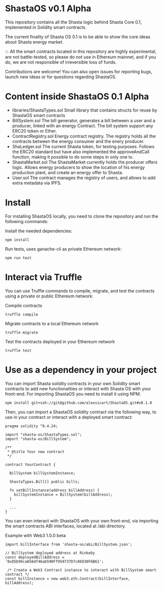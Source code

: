 # ShastaOS v0.1 Alpha
This repository contains all the Shasta logic behind Shasta Core 0.1, implemented in Solidity smart contracts.

The current finality of Shasta OS 0.1 is to be able to show the core ideas about Shasta energy market.

:boom: All the smart contracts located in this repository are highly experimental, are not battle-tested, so please do not use in Ethereum mainnet, and if you do, we are not responsible of irreversible loss of funds.

Contributions are welcome! You can also open issues for reporting bugs, launch new ideas or for questions regarding ShastaOS. 

# Content inside ShastaOS 0.1 Alpha

- libraries/ShastaTypes.sol
  Small library that contains structs for reuse by ShastaOS smart contracts
- BillSystem.sol
  The bill generator, generates a bill between a user and a producer, linked with an energy Contract. The bill system support any ERC20 token or Ether.
- ContractRegistry.sol
  Energy contract registry. The registry holds all the contracts between the energy consumer and the enery producer.
- ShaLedger.sol
  The current Shasta token, for testing purposes. Follows the ERC20 standard but have also implemented the approveAndCall function, making it possible to do some steps in only one tx.
- ShastaMarket.sol
  The ShastaMarket currently holds the producer offers logic. Allows energy producers to show the location of his energy production plant, and create an energy offer to Shasta.
- User.sol
  The contract manages the registry of users, and allows to add extra metadata via IPFS.

# Install
For installing ShastaOS locally, you need to clone the repository and run the following commands:

Install the needed dependencies:
```
npm install
```

Run tests, uses ganache-cli as private Ethereum network:
```
npm run test
```

# Interact via Truffle
You can use Truffle commands to compile, migrate, and test the contracts using a private or public Ethereum network:

Compile contracts
```
truffle compile
```

Migrate contracts to a local Ethereum network

```
truffle migrate
```

Test the contracts deployed in your Ethereum network

```
truffle test
```
# Use as a dependency in your project

You can import Shasta solidity contracts in your own Solidity smart contracts to add new functionalities or interact with Shasta OS with your front-end. For importing ShastaOS you need to install it using NPM.
```
npm install git+ssh://git@github.com/alexsicart/ShastaOS.git#v0.1.0
```

Then, you can import a ShastaOS solidity contract via the following way, to use in your contract or interact with a deployed smart contract:
```
pragma solidity ^0.4.24;

import "shasta-os/ShastaTypes.sol";
import "shasta-os/BillSystem";

/**
 * @title Your new contract
 */

contract YourContract {

  BillSystem billSystemInstance;

  ShastaTypes.Bill[] public bills;

  fn setBillInstance(address billAddress) {
    billSystemInstance = BillSystem(billAddress);
  }

  ...
}

```


You can even interact with ShastaOS with your own front-end, via importing the smart contracts ABI interfaces, located at /abi directory.

Example with Web3 1.0.0 beta

```
import billInterface from 'shasta-os/abi/BillSystem.json';

// BillSystem deployed address at Rinkeby
const deployedBillAddress = '0x85D49ca656df46ab590Ff959737D7c86938F6B61'; 

 /* Create a Web3 Contract instance to interact with BillSystem smart contract */
const billInstance = new web3.eth.Contract(billInterface, billAddress);
```

